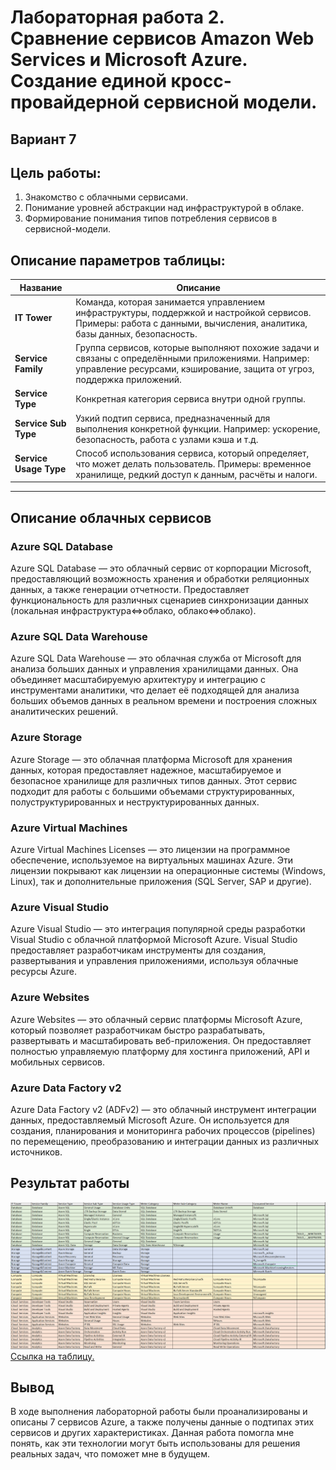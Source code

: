 # Лабораторная работа 2. Сравнение сервисов Amazon Web Services и Microsoft Azure. Создание единой кросс-провайдерной сервисной модели.

## Вариант 7

## Цель работы:
1. Знакомство с облачными сервисами. 
2. Понимание уровней абстракции над инфраструктурой в облаке. 
3. Формирование понимания типов потребления сервисов в сервисной-модели. 

## Описание параметров таблицы:
   
| **Название**          | **Описание**                                                                                                                                                               |
|-----------------------|---------------------------------------------------------------------------------------------------------------------------------------------------------------------------|
| **IT Tower**          | Команда, которая занимается управлением инфраструктуры, поддержкой и настройкой сервисов. Примеры: работа с данными, вычисления, аналитика, базы данных, безопасность.      |
| **Service Family**    | Группа сервисов, которые выполняют похожие задачи и связаны с определёнными приложениями. Например: управление ресурсами, кэширование, защита от угроз, поддержка приложений. |
| **Service Type**      | Конкретная категория сервиса внутри одной группы.                                            |
| **Service Sub Type**  | Узкий подтип сервиса, предназначенный для выполнения конкретной функции. Например: ускорение, безопасность, работа с узлами кэша и т.д.                                    |
| **Service Usage Type**| Способ использования сервиса, который определяет, что может делать пользователь. Примеры: временное хранилище, редкий доступ к данным, расчёты и налоги.                     |
---


## Описание облачных сервисов 

### Azure SQL Database 
Azure SQL Database — это облачный сервис от корпорации Microsoft, предоставляющий возможность хранения и обработки реляционных данных, а также генерации отчетности. Предоставляет функциональность для различных сценариев синхронизации данных (локальная инфраструктура<=>облако, облако<=>облако).

### Azure SQL Data Warehouse
Azure SQL Data Warehouse — это облачная служба от Microsoft для анализа больших данных и управления хранилищами данных. Она объединяет масштабируемую архитектуру и интеграцию с инструментами аналитики, что делает её подходящей для анализа больших объемов данных в реальном времени и построения сложных аналитических решений.

### Azure Storage
Azure Storage — это облачная платформа Microsoft для хранения данных, которая предоставляет надежное, масштабируемое и безопасное хранилище для различных типов данных. Этот сервис подходит для работы с большими объемами структурированных, полуструктурированных и неструктурированных данных.

### Azure Virtual Machines  
Azure Virtual Machines Licenses — это лицензии на программное обеспечение, используемое на виртуальных машинах Azure. Эти лицензии покрывают как лицензии на операционные системы (Windows, Linux), так и дополнительные приложения (SQL Server, SAP и другие).

### Azure Visual Studio
Azure Visual Studio — это интеграция популярной среды разработки Visual Studio с облачной платформой Microsoft Azure. Visual Studio предоставляет разработчикам инструменты для создания, развертывания и управления приложениями, используя облачные ресурсы Azure.

### Azure Websites
Azure Websites — это облачный сервис платформы Microsoft Azure, который позволяет разработчикам быстро разрабатывать, развертывать и масштабировать веб-приложения. Он предоставляет полностью управляемую платформу для хостинга приложений, API и мобильных сервисов.

### Azure Data Factory v2
Azure Data Factory v2 (ADFv2) — это облачный инструмент интеграции данных, предоставляемый Microsoft Azure. Он используется для создания, планирования и мониторинга рабочих процессов (pipelines) по перемещению, преобразованию и интеграции данных из различных источников.

## Результат работы
![Иллюстрация к проекту](Снимок2.PNG)
[Ссылка на таблицу.](https://docs.google.com/spreadsheets/d/1w_clrSpzW4QYNQjQikMTCKlUgw5AM9sd/edit?gid=572191322#gid=572191322)

## Вывод
В ходе выполнения лабораторной работы были проанализированы и описаны 7 сервисов Azure, а также получены данные о подтипах этих сервисов и других характеристиках. Данная работа помогла мне понять, как эти технологии могут быть использованы для решения реальных задач, что поможет мне в будущем.
